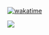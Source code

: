 [![wakatime](https://wakatime.com/badge/user/d77f22c3-dde6-4436-80c7-6ee0f89522ea.svg)](https://wakatime.com/@d77f22c3-dde6-4436-80c7-6ee0f89522ea)

<div align="left">
  <img src="https://profile-counter.glitch.me/ankitkumar1302/count.svg?"  />
</div>

